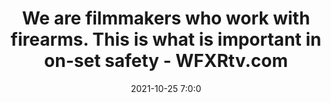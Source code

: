 ---
"title": "We are filmmakers who work with firearms. This is what is important in on-set safety - WFXRtv.com"
"date": "2021-10-25 7:0:0"
"feed_name": "GOOGLENEWSINDUSTRIAL"
"feed_website": "https://news.google.com/search?q=industrial%2Bincident&hl=en-US&gl=US&ceid=US:en"
"feed_rss": "https://news.google.com/rss/search?q=industrial%2Bincident&hl=en-US&gl=US&ceid=US:en"
"link": "https://www.wfxrtv.com/entertainment-news/we-are-filmmakers-who-work-with-firearms-this-is-what-is-important-in-on-set-safety/"
"source": "{'href': 'https://www.wfxrtv.com', 'title': 'WFXRtv.com'}"
"file": "_posts/2021-1-1-f476867729610e1b9a5401d4f713c23677b0d0e7.md"
"accident": "0"
"drilling": "0"
"dead": "0"
"injured": "0"
"arrested": "0"
"place": "unknown place"
"where": "unknown site"
"causes": "unknown"
"place_uri": "unknown place"
---